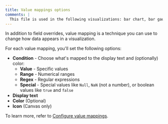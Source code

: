 ```yaml
---
title: Value mappings options
comments: |
  This file is used in the following visualizations: bar chart, bar gauge, candlestick, canvas, gauge, geomap, histogram, pie chart, stat, state timeline, status history, table, time series, trend
---
```


In addition to field overrides, value mapping is a technique you can use to change how data appears in a visualization.

For each value mapping, you'll set the following options:

- **Condition** - Choose what's mapped to the display text and (optionally) color:
  - **Value** - Specific values
  - **Range** - Numerical ranges
  - **Regex** - Regular expressions
  - **Special** - Special values like `Null`, `NaN` (not a number), or boolean values like `true` and `false`
- **Display text**
- **Color** (Optional)
- **Icon** (Canvas only)

To learn more, refer to [Configure value mappings](../../configure-value-mappings/).
